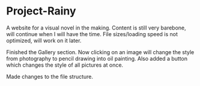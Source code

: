 # Project-Rainy
A website for a visual novel in the making.
Content is still very barebone, will continue when I will have the time.
File sizes/loading speed is not optimized, will work on it later.

Finished the Gallery section. Now clicking on an image will change the style from photography to pencil drawing into oil painting.
Also added a button which changes the style of all pictures at once.

Made changes to the file structure. 
